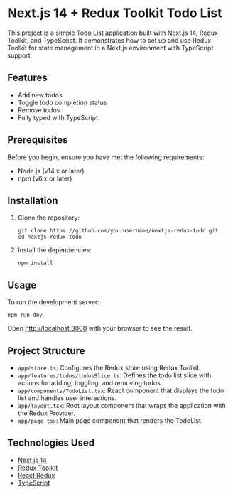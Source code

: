 # Next.js 14 + Redux Toolkit Todo List

This project is a simple Todo List application built with Next.js 14, Redux Toolkit, and TypeScript. It demonstrates how to set up and use Redux Toolkit for state management in a Next.js environment with TypeScript support.

## Features

- Add new todos
- Toggle todo completion status
- Remove todos
- Fully typed with TypeScript

## Prerequisites

Before you begin, ensure you have met the following requirements:

- Node.js (v14.x or later)
- npm (v6.x or later)

## Installation

1. Clone the repository:
   ```
   git clone https://github.com/yourusername/nextjs-redux-todo.git
   cd nextjs-redux-todo
   ```

2. Install the dependencies:
   ```
   npm install
   ```

## Usage

To run the development server:

```
npm run dev
```

Open [http://localhost:3000](http://localhost:3000) with your browser to see the result.

## Project Structure

- `app/store.ts`: Configures the Redux store using Redux Toolkit.
- `app/features/todos/todosSlice.ts`: Defines the todo list slice with actions for adding, toggling, and removing todos.
- `app/components/TodoList.tsx`: React component that displays the todo list and handles user interactions.
- `app/layout.tsx`: Root layout component that wraps the application with the Redux Provider.
- `app/page.tsx`: Main page component that renders the TodoList.

## Technologies Used

- [Next.js 14](https://nextjs.org/)
- [Redux Toolkit](https://redux-toolkit.js.org/)
- [React Redux](https://react-redux.js.org/)
- [TypeScript](https://www.typescriptlang.org/)